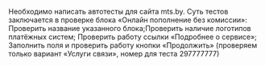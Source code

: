 Необходимо написать автотесты для сайта mts.by. 
Суть тестов заключается в проверке блока «Онлайн пополнение без комиссии»:
Проверить название указанного блока;Проверить наличие логотипов платёжных систем;
Проверить работу ссылки «Подробнее о сервисе»;
Заполнить поля и проверить работу кнопки «Продолжить» 
(проверяем только вариант «Услуги связи», номер для теста 297777777)